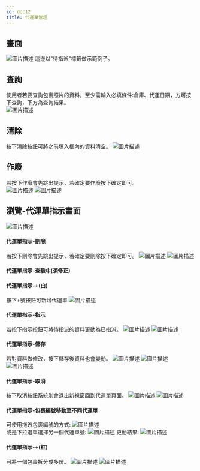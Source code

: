 ```yaml
---
id: doc12
title: 代運單管理
---
```

## 畫面  
![圖片描述](/img/hiclick/heardno_home.png) 
這邊以"待指派"標籤做示範例子。
## 查詢  
使用者若要查詢包裹照片的資料，至少需輸入必填條件:倉庫、代運日期，方可按下查詢，下方為查詢結果。  
![圖片描述](/img/hiclick/heardno_query.png)  

## 清除   
按下清除按鈕可將之前填入框內的資料清空。
![圖片描述](/img/hiclick/heardno_clear.png) 
## 作廢  
若按下作廢會先跳出提示，若確定要作廢按下確定即可。  
![圖片描述](/img/hiclick/heardno_void.png) 
![圖片描述](/img/hiclick/heardno_void2.png)  
## 瀏覽-代運單指示畫面
![圖片描述](/img/hiclick/heardno_browse.png) 
#### 代運單指示-刪除
若按下刪除會先跳出提示，若確定要刪除按下確定即可。 
![圖片描述](/img/hiclick/heardno_browse_delete.png) 
![圖片描述](/img/hiclick/heardno_browse_delete2.png) 
#### 代運單指示-查驗中(須修正)

#### 代運單指示-+(白)
按下+號按鈕可新增代運單
![圖片描述](/img/hiclick/heardno_browse+.png) 
#### 代運單指示-指示
若按下指示按鈕可將待指派的資料更動為已指派。
![圖片描述](/img/hiclick/heardno_browse_order.png) 
![圖片描述](/img/hiclick/heardno_browse_order2.png)
#### 代運單指示-儲存
若對資料做修改，按下儲存後資料也會變動。
![圖片描述](/img/hiclick/heardno_browse_save.png) 
![圖片描述](/img/hiclick/heardno_browse_save2.png) 
![圖片描述](/img/hiclick/heardno_browse_save3.png) 
#### 代運單指示-取消
按下取消按鈕系統則會退出新視窗回到代運單頁面。
![圖片描述](/img/hiclick/heardno_browse_cancle.png)
![圖片描述](/img/hiclick/heardno_browse_cancle2.png)  
#### 代運單指示-包裹編號移動至不同代運單
可使用拖跩包裹編號的方式:
![圖片描述](/img/hiclick/heardno_browse_move.png)  
或是下拉選單選擇另一個代運單號:
![圖片描述](/img/hiclick/heardno_browse_move2.png) 
更動結果:
![圖片描述](/img/hiclick/heardno_browse_move3.png)  
#### 代運單指示-+(紅)
可將一個包裹拆分成多份。
![圖片描述](/img/hiclick/heardno_browse_+.png) 
![圖片描述](/img/hiclick/heardno_browse_++.png) 


